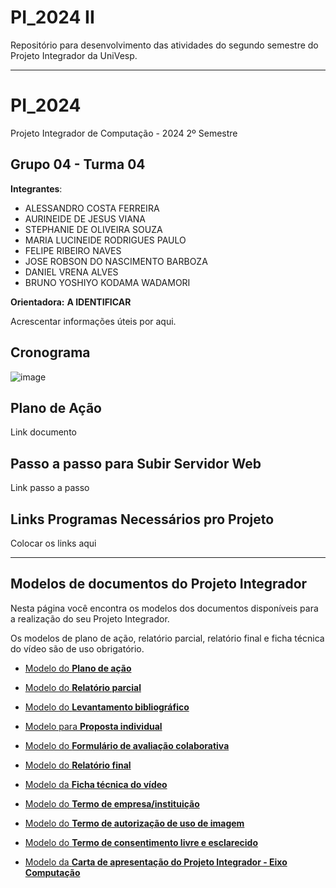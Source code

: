 # PI_2024 II
Repositório para desenvolvimento das atividades do segundo semestre do Projeto Integrador da UniVesp.

---

# PI_2024
Projeto Integrador de Computação - 2024 2º Semestre

## Grupo 04 - Turma 04

**Integrantes**: 

- ALESSANDRO COSTA FERREIRA
- AURINEIDE DE JESUS VIANA
- STEPHANIE DE OLIVEIRA SOUZA
- MARIA LUCINEIDE RODRIGUES PAULO
- FELIPE RIBEIRO NAVES
- JOSE ROBSON DO NASCIMENTO BARBOZA
- DANIEL VRENA ALVES
- BRUNO YOSHIYO KODAMA WADAMORI

**Orientadora:** **A IDENTIFICAR**

Acrescentar informações úteis por aqui.

## Cronograma
![image](https://github.com/stephanie0503/PI_2024_2/blob/main/CalendarioPI2024S2.jpeg)


## Plano de Ação
Link documento

## Passo a passo para Subir Servidor Web
Link passo a passo

## Links Programas Necessários pro Projeto
Colocar os links aqui



---

## Modelos de documentos do Projeto Integrador

Nesta página você encontra os modelos dos documentos disponíveis para a realização do seu Projeto Integrador.

Os modelos de plano de ação, relatório parcial, relatório final e ficha técnica do vídeo são de uso obrigatório.

- [Modelo do **Plano de ação**](https://assets.univesp.br/Proj_Integrador/2024-2S/Modelo-Plano_de_Acao.docx)
    
- [Modelo do **Relatório parcial**](https://assets.univesp.br/Proj_Integrador/2024-2S/Modelo_-_Relatorio_Parcial.docx)
    
- [Modelo do **Levantamento bibliográfico**](https://assets.univesp.br/Proj_Integrador/2024-2S/Levantamento%20bibliogr%C3%A1fico%20.docx)
    
- [Modelo para **Proposta individual**](https://assets.univesp.br/Proj_Integrador/2024-2S/Modelo%20de%20proposta%20individual.docx)
    
- [Modelo do **Formulário de avaliação colaborativa**](https://assets.univesp.br/Proj_Integrador/2024-2S/Modelo_Avaliacao_Colaborativa.docx)
    
- [Modelo do **Relatório final**](https://assets.univesp.br/Proj_Integrador/2024-2S/Modelo_Relatorio_Final.docx)
      
- [Modelo da **Ficha técnica do vídeo**](https://assets.univesp.br/Proj_Integrador/2024-2S/Modelo-Ficha_Tecnica_do_video.docx)
    
- [Modelo do **Termo de empresa/instituição**](https://assets.univesp.br/Proj_Integrador/2024-2S/Modelo-Termo_de_autorizacao_da_empresa.docx)
    
- [Modelo do **Termo de autorização de uso de imagem**](https://assets.univesp.br/Proj_Integrador/2024-2S/Modelo_Termo_de_autorizacao_de_uso_de_imagem.docx)
    
- [Modelo do **Termo de consentimento livre e esclarecido**](https://assets.univesp.br/Proj_Integrador/2024-2S/Modelo-Termo_de_Consentimento_Livre_e_Esclarecido.docx)
    
- [Modelo da **Carta de apresentação do Projeto Integrador - Eixo Computação**](https://assets.univesp.br/Proj_Integrador/2024-2S/Modelo_Carta-Apresentacao_PI_Computacao.docx)


    

